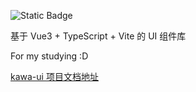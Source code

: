 ![Static Badge](https://img.shields.io/badge/kawa-ui-pink)

基于 Vue3 + TypeScript + Vite 的 UI 组件库

For my studying  :D

[kawa-ui 项目文档地址](https://kawaii993.github.io/kawa-ui/)